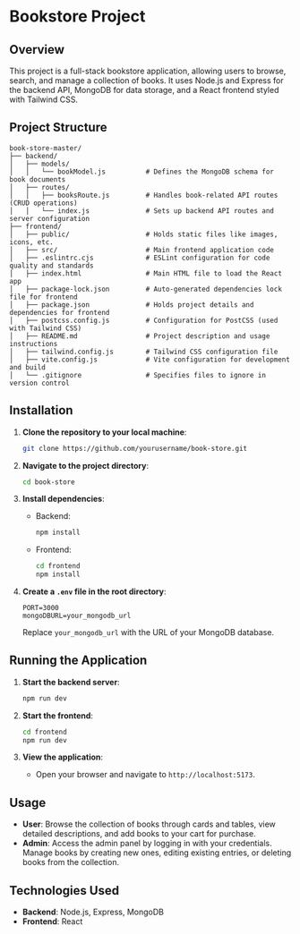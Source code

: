 

# Bookstore Project

## Overview

This project is a full-stack bookstore application, allowing users to browse, search, and manage a collection of books. It uses Node.js and Express for the backend API, MongoDB for data storage, and a React frontend styled with Tailwind CSS.

## Project Structure

```
book-store-master/
├── backend/
│   ├── models/
│   │   └── bookModel.js          # Defines the MongoDB schema for book documents
│   ├── routes/
│   │   ├── booksRoute.js         # Handles book-related API routes (CRUD operations)
│   │   └── index.js              # Sets up backend API routes and server configuration
├── frontend/
│   ├── public/                   # Holds static files like images, icons, etc.
│   ├── src/                      # Main frontend application code
│   ├── .eslintrc.cjs             # ESLint configuration for code quality and standards
│   ├── index.html                # Main HTML file to load the React app
│   ├── package-lock.json         # Auto-generated dependencies lock file for frontend
│   ├── package.json              # Holds project details and dependencies for frontend
│   ├── postcss.config.js         # Configuration for PostCSS (used with Tailwind CSS)
│   ├── README.md                 # Project description and usage instructions
│   ├── tailwind.config.js        # Tailwind CSS configuration file
│   ├── vite.config.js            # Vite configuration for development and build
│   └── .gitignore                # Specifies files to ignore in version control
```

## Installation

1. **Clone the repository to your local machine**:
   ```bash
   git clone https://github.com/yourusername/book-store.git
   ```

2. **Navigate to the project directory**:
   ```bash
   cd book-store
   ```

3. **Install dependencies**:
   - Backend:
     ```bash
     npm install
     ```
   - Frontend:
     ```bash
     cd frontend
     npm install
     ```

4. **Create a `.env` file in the root directory**:
   ```
   PORT=3000
   mongoDBURL=your_mongodb_url
   ```
   Replace `your_mongodb_url` with the URL of your MongoDB database.



## Running the Application

1. **Start the backend server**:
   ```bash
   npm run dev
   ```

2. **Start the frontend**:
   ```bash
   cd frontend
   npm run dev
   ```

3. **View the application**:
   - Open your browser and navigate to `http://localhost:5173`.

## Usage

- **User**: Browse the collection of books through cards and tables, view detailed descriptions, and add books to your cart for purchase.
- **Admin**: Access the admin panel by logging in with your credentials. Manage books by creating new ones, editing existing entries, or deleting books from the collection.

## Technologies Used

- **Backend**: Node.js, Express, MongoDB
- **Frontend**: React
